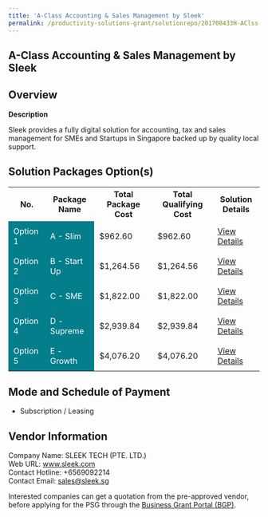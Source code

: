 ```yaml
---
title: 'A-Class Accounting & Sales Management by Sleek'
permalink: /productivity-solutions-grant/solutionrepo/201708433H-AClss-Accountng-&-Sls-Mngmnt-by-Slk
---
```


## A-Class Accounting & Sales Management by Sleek

## Overview

**Description**

Sleek provides a fully digital solution for accounting, tax and sales management for SMEs and Startups in Singapore backed up by quality local support.

## Solution Packages Option(s)

<table>
<tr>
<th><b>No.</b></th>
<th><b>Package Name</b></th>
<th><b>Total Package Cost</b></th>
<th><b>Total Qualifying Cost</b></th>
<th><b>Solution Details</b></th>
</tr>
<tr>
<td style='padding: 10px; background-color: #037E8A; color: #FFFFFF;'>Option 1</td>
<td style='padding: 10px; background-color: #037E8A; color: #FFFFFF;'>A - Slim</td>
<td style='padding: 10px;'>$962.60</td>
<td style='padding: 10px;'>$962.60</td>
<td style='padding: 10px;'><a href='/images/psg/Sleek_Tech_A_Class_Accounting_Sales_Mgmt_05102023_Desensitised_Annex3_Part1.pdf' target='_blank'>View Details</a></td>
</tr>
<tr>
<td style='padding: 10px; background-color: #037E8A; color: #FFFFFF;'>Option 2</td>
<td style='padding: 10px; background-color: #037E8A; color: #FFFFFF;'>B - Start Up</td>
<td style='padding: 10px;'>$1,264.56</td>
<td style='padding: 10px;'>$1,264.56</td>
<td style='padding: 10px;'><a href='/images/psg/Sleek_Tech_A_Class_Accounting_Sales_Mgmt_05102023_Desensitised_Annex3_Part2.pdf' target='_blank'>View Details</a></td>
</tr>
<tr>
<td style='padding: 10px; background-color: #037E8A; color: #FFFFFF;'>Option 3</td>
<td style='padding: 10px; background-color: #037E8A; color: #FFFFFF;'>C - SME</td>
<td style='padding: 10px;'>$1,822.00</td>
<td style='padding: 10px;'>$1,822.00</td>
<td style='padding: 10px;'><a href='/images/psg/Sleek_Tech_A_Class_Accounting_Sales_Mgmt_05102023_Desensitised_Annex3_Part3.pdf' target='_blank'>View Details</a></td>
</tr>
<tr>
<td style='padding: 10px; background-color: #037E8A; color: #FFFFFF;'>Option 4</td>
<td style='padding: 10px; background-color: #037E8A; color: #FFFFFF;'>D - Supreme</td>
<td style='padding: 10px;'>$2,939.84</td>
<td style='padding: 10px;'>$2,939.84</td>
<td style='padding: 10px;'><a href='/images/psg/Sleek_Tech_A_Class_Accounting_Sales_Mgmt_05102023_Desensitised_Annex3_Part4.pdf' target='_blank'>View Details</a></td>
</tr>
<tr>
<td style='padding: 10px; background-color: #037E8A; color: #FFFFFF;'>Option 5</td>
<td style='padding: 10px; background-color: #037E8A; color: #FFFFFF;'>E - Growth</td>
<td style='padding: 10px;'>$4,076.20</td>
<td style='padding: 10px;'>$4,076.20</td>
<td style='padding: 10px;'><a href='/images/psg/Sleek_Tech_A_Class_Accounting_Sales_Mgmt_05102023_Desensitised_Annex3_Part5.pdf' target='_blank'>View Details</a></td>
</tr>
</table>

## Mode and Schedule of Payment

 - Subscription / Leasing

## Vendor Information

 Company Name: SLEEK TECH (PTE. LTD.)<br>Web URL: www.sleek.com <br>Contact Hotline: +6569092214 <br>Contact Email: sales@sleek.sg <br>

Interested companies can get a quotation from the pre-approved vendor, before applying for the PSG through the <a href='https://www.businessgrants.gov.sg/' target='_blank' rel='noopener'>Business Grant Portal (BGP)</a>.

<script src="/jquery/resize-tables.js"></script>
